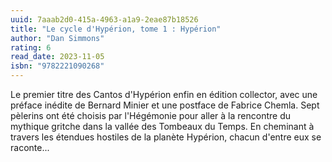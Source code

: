 ```yaml
---
uuid: 7aaab2d0-415a-4963-a1a9-2eae87b18526
title: "Le cycle d'Hypérion, tome 1 : Hypérion"
author: "Dan Simmons"
rating: 6
read_date: 2023-11-05
isbn: "9782221090268"
---
```


Le premier titre des Cantos d'Hypérion enfin en édition collector, avec une préface inédite de Bernard Minier et une postface de Fabrice Chemla. Sept pèlerins ont été choisis par l'Hégémonie pour aller à la rencontre du mythique gritche dans la vallée des Tombeaux du Temps. En cheminant à travers les étendues hostiles de la planète Hypérion, chacun d'entre eux se raconte...